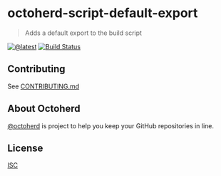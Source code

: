 # octoherd-script-default-export

> Adds a default export to the build script

[![@latest](https://img.shields.io/npm/v/octoherd-script-default-export.svg)](https://www.npmjs.com/package/octoherd-script-default-export)
[![Build Status](https://github.com/wolfy1339/octoherd-script-default-export/workflows/Test/badge.svg)](https://github.com/wolfy1339/octoherd-script-default-export/actions?query=workflow%3ATest+branch%3Amain)

## Contributing

See [CONTRIBUTING.md](CONTRIBUTING.md)

## About Octoherd

[@octoherd](https://github.com/octoherd/) is project to help you keep your GitHub repositories in line.

## License

[ISC](LICENSE.md)
